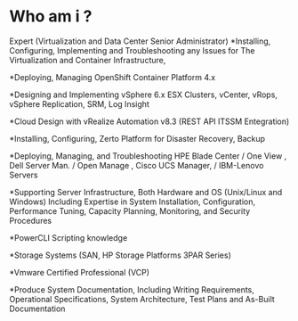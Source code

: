 # Who am i ?
Expert (Virtualization and Data Center Senior Administrator)
*Installing, Configuring, Implementing and Troubleshooting any Issues for The Virtualization and Container Infrastructure,

*Deploying, Managing OpenShift Container Platform 4.x

*Designing and Implementing vSphere 6.x ESX Clusters, vCenter, vRops, vSphere Replication, SRM, Log Insight

*Cloud Design with vRealize Automation v8.3 (REST API ITSSM Entegration)

*Installing, Configuring, Zerto Platform for Disaster Recovery, Backup

*Deploying, Managing, and Troubleshooting HPE Blade Center / One View , Dell Server Man. / Open Manage , Cisco UCS Manager, / IBM-Lenovo Servers

*Supporting Server Infrastructure, Both Hardware and OS (Unix/Linux and Windows) Including Expertise in System Installation, Configuration, Performance Tuning, Capacity Planning, Monitoring, and Security Procedures

*PowerCLI Scripting knowledge

*Storage Systems (SAN, HP Storage Platforms 3PAR Series)

*Vmware Certified Professional (VCP)

*Produce System Documentation, Including Writing Requirements, Operational Specifications, System Architecture, Test Plans and As-Built Documentation
